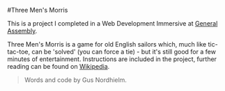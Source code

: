 #Three Men's Morris

This is a project I completed in a Web Development Immersive at [General Assembly](https://generalassemb.ly/).

Three Men's Morris is a game for old English sailors which, much like tic-tac-toe, can be 'solved' (you can force a tie) - but it's still good for a few minutes of entertainment. Instructions are included in the project, further reading can be found on [Wikipedia](https://en.wikipedia.org/wiki/Three_Men%27s_Morris).

>Words and code by Gus Nordhielm.